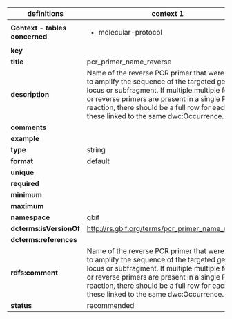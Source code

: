 

| definitions | context 1 |
|-|-|
| **Context - tables concerned** | <ul><li>molecular-protocol</li></ul> |
| **key** |  |
| **title** | pcr_primer_name_reverse |
| **description** | Name of the reverse PCR primer that were used to amplify the sequence of the targeted gene, locus or subfragment. If multiple multiple forward or reverse primers are present in a single PCR reaction, there should be a full row for each of these linked to the same dwc:Occurrence. |
| **comments** |  |
| **example** |  |
| **type** | string |
| **format** | default |
| **unique** |  |
| **required** |  |
| **minimum** |  |
| **maximum** |  |
| **namespace** | gbif |
| **dcterms:isVersionOf** | http://rs.gbif.org/terms/pcr_primer_name_reverse |
| **dcterms:references** |  |
| **rdfs:comment** | Name of the reverse PCR primer that were used to amplify the sequence of the targeted gene, locus or subfragment. If multiple multiple forward or reverse primers are present in a single PCR reaction, there should be a full row for each of these linked to the same dwc:Occurrence. |
| **status** | recommended |
